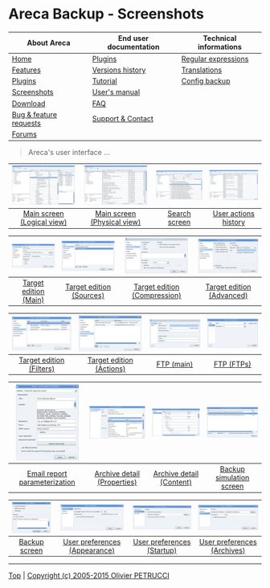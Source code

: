 # Areca Backup - Screenshots

| About Areca                   | End user documentation            | Technical informations                        |
|-------------------------------|-----------------------------------|-----------------------------------------------|
| [Home](README.md)             | [Plugins](plugin_list.md)         | [Regular expressions](regex.md)               |
| [Features](features.md)       | [Versions history](history.md)    | [Translations](documentation.md#translations) |
| [Plugins](plugin_list.md)     | [Tutorial](tutorial.md)           | [Config backup](config_backup.md)             |
| [Screenshots](screenshots.md) | [User's manual](documentation.md) |                                               |
| [Download]                    | [FAQ](faq.md)                     |                                               |
| [Bug & feature requests]      | [Support & Contact](support.md)   |                                               |
| [Forums]                      |                                   |                                               |

[Download]: https://sourceforge.net/projects/areca/files/areca-stable/
[Bug & feature requests]: https://sourceforge.net/p/areca/_list/tickets?source=navbar
[Forums]: https://sourceforge.net/projects/areca/forums


> Areca's user interface ...


| ![Main screen (Logical view)](./images/linux/small/logical_view.jpg)   | ![Main screen (Physical view)](./images/linux/small/physical_view.jpg)   | ![Search screen](./images/linux/small/search.jpg)   | ![User actions history](./images/linux/small/history.jpg)   |
|:----------------------------------------------------------------------:|:------------------------------------------------------------------------:|:---------------------------------------------------:|:-----------------------------------------------------------:|
| [Main screen (Logical view)](./images/linux/original/logical_view.jpg) | [Main screen (Physical view)](./images/linux/original/physical_view.jpg) | [Search screen](./images/linux/original/search.jpg) | [User actions history](./images/linux/original/history.jpg) |
 

| ![Target edition (Main)](./images/linux/small/target_main.jpg)   | ![Target edition (Sources)](./images/linux/small/target_sources.jpg)   | ![Target edition (Compression)](./images/linux/small/target_compression.jpg)   | ![Target edition (Advanced)](./images/linux/small/target_advanced.jpg)   |
|:----------------------------------------------------------------:|:----------------------------------------------------------------------:|:------------------------------------------------------------------------------:|:------------------------------------------------------------------------:|
| [Target edition (Main)](./images/linux/original/target_main.jpg) | [Target edition (Sources)](./images/linux/original/target_sources.jpg) | [Target edition (Compression)](./images/linux/original/target_compression.jpg) | [Target edition (Advanced)](./images/linux/original/target_advanced.jpg) |


| ![Target edition (Filters)](./images/linux/small/target_filters.jpg)   | ![Target edition (Actions)](./images/linux/small/target_postprocessors.jpg)   | ![FTP (main)](./images/linux/small/ftp_main.jpg)    | ![FTP (FTPs)](./images/linux/small/ftp_ftps.jpg)   |
|:----------------------------------------------------------------------:|:-----------------------------------------------------------------------------:|:---------------------------------------------------:|:--------------------------------------------------:|
| [Target edition (Filters)](./images/linux/original/target_filters.jpg) | [Target edition (Actions)](./images/linux/original/target_postprocessors.jpg) | [FTP (main)](./images/linux/original/ftp_main.jpg)  | [FTP (FTPs)](./images/linux/original/ftp_ftps.jpg) |


| ![Email report parameterization](./images/linux/small/email.jpg)   | ![Archive detail (Properties)](./images/linux/small/detail_properties.jpg)   | ![Archive detail (Content)](./images/linux/small/detail_content.jpg)   | ![Backup simulation screen](./images/linux/small/simulation.jpg)   |
|:------------------------------------------------------------------:|:----------------------------------------------------------------------------:|:----------------------------------------------------------------------:|:------------------------------------------------------------------:|
| [Email report parameterization](./images/linux/original/email.jpg) | [Archive detail (Properties)](./images/linux/original/detail_properties.jpg) | [Archive detail (Content)](./images/linux/original/detail_content.jpg) | [Backup simulation screen](./images/linux/original/simulation.jpg) |


| ![Backup screen](./images/linux/small/backup.jpg)   | ![User preferences (Appearance)](./images/linux/small/prefs_appareance.jpg)   | ![User preferences (Startup)](./images/linux/small/prefs_startup.jpg)   | ![User preferences (Archives)](./images/linux/small/prefs_archives.jpg)   |
|:---------------------------------------------------:|:-----------------------------------------------------------------------------:|:-----------------------------------------------------------------------:|:-------------------------------------------------------------------------:|
| [Backup screen](./images/linux/original/backup.jpg) | [User preferences (Appearance)](./images/linux/original/prefs_appareance.jpg) | [User preferences (Startup)](./images/linux/original/prefs_startup.jpg) | [User preferences (Archives)](./images/linux/original/prefs_archives.jpg) |


---

[Top] | [Copyright (c) 2005-2015 Olivier PETRUCCI]

[Top]: #areca-backup---screenshots "Go to top of the document"
[Copyright (c) 2005-2015 Olivier PETRUCCI]: areca-backup.org/screenshots.php "Visit the original resource"